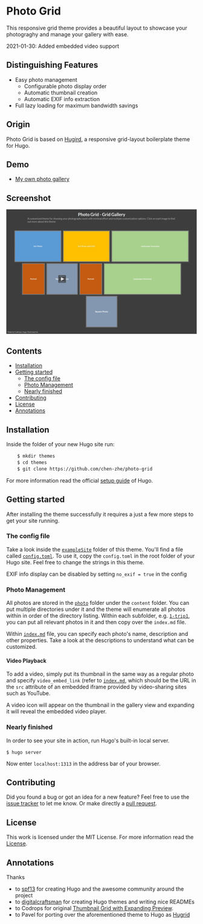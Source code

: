 # Photo Grid

This responsive grid theme provides a beautiful layout to showcase your photograghy and manage your gallery with ease.

2021-01-30: Added embedded video support

## Distinguishing Features

- Easy photo management
    - Configurable photo display order
    - Automatic thumbnail creation
    - Automatic EXIF info extraction
- Full lazy loading for maximum bandwidth savings

## Origin

Photo Grid is based on [Hugird](http://themes.gohugo.io/theme/hugrid/), a responsive grid-layout boilerplate theme for Hugo.

## Demo

- [My own photo gallery](https://chen-zhe.github.io/portfolio/)


## Screenshot

![Photogrid screenshot](https://github.com/Chen-Zhe/photo-grid/blob/master/images/screenshot.jpg)


## Contents

- [Installation](#installation)
- [Getting started](#getting-started)
    - [The config file](#the-config-file)
	- [Photo Management](#photo-management)
    - [Nearly finished](#nearly-finished)
- [Contributing](#contributing)
- [License](#license)
- [Annotations](#annotations)


## Installation

Inside the folder of your new Hugo site run:

```sh
    $ mkdir themes
    $ cd themes
    $ git clone https://github.com/chen-zhe/photo-grid
```
For more information read the official [setup guide](https://gohugo.io/overview/installing/) of Hugo.


## Getting started

After installing the theme successfully it requires a just a few more steps to get your site running.


### The config file

Take a look inside the [`exampleSite`](https://github.com/Chen-Zhe/photo-grid/blob/master/exampleSite) folder of this theme. You'll find a file called [`config.toml`](https://github.com/Chen-Zhe/photo-grid/blob/master/exampleSite/config.toml). To use it, copy the `config.toml` in the root folder of your Hugo site. Feel free to change the strings in this theme.

EXIF info display can be disabled by setting `no_exif = true` in the config

### Photo Management

All photos are stored in the [`photo`](https://github.com/Chen-Zhe/photo-grid/blob/master/exampleSite/content/photo) folder under the `content` folder. You can put multiple directories under it and the theme will enumerate all photos within in order of the directory listing. Within each subfolder, e.g. [`1-trip1`](https://github.com/Chen-Zhe/photo-grid/blob/master/exampleSite/content/photo/1-trip1), you can put all relevant photos in it and then copy over the `index.md` file.

Within [`index.md`](https://github.com/Chen-Zhe/photo-grid/blob/master/exampleSite/content/photo/1-trip1/index.md) file, you can specify each photo's name, description and other properties. Take a look at the descriptions to understand what can be customized.

#### Video Playback

To add a video, simply put its thumbnail in the same way as a regular photo and
specify `video_embed_link` (refer to  [`index.md`](https://github.com/Chen-Zhe/photo-grid/blob/master/exampleSite/content/photo/1-trip1/index.md), which should be the URL in the `src` attribute of an embedded iframe provided by
video-sharing sites such as YouTube.

A video icon will appear on the thumbnail in the gallery view and expanding it will reveal the embedded video
player.

### Nearly finished

In order to see your site in action, run Hugo's built-in local server. 

    $ hugo server

Now enter `localhost:1313` in the address bar of your browser.


## Contributing

Did you found a bug or got an idea for a new feature? Feel free to use the [issue tracker](https://github.com/chen-zhe/photo-grid/issues) to let me know. Or make directly a [pull request](https://github.com/chen-zhe/photo-grid/pulls).


## License

This work is licensed under the MIT License. For more information read the [License](https://github.com/Chen-Zhe/photo-grid/blob/master/LICENSE.md).


## Annotations

Thanks 

- to [spf13](https://github.com/spf13) for creating Hugo and the awesome community around the project
- to [digitalcraftsman](https://github.com/digitalcraftsman) for creating Hugo themes and writing nice READMEs
- to Codrops for original [Thumbnail Grid with Expanding Preview](http://tympanus.net/codrops/?p=14530).
- to Pavel for porting over the aforementioned theme to Hugo as [Hugrid](https://github.com/aerohub/hugrid)